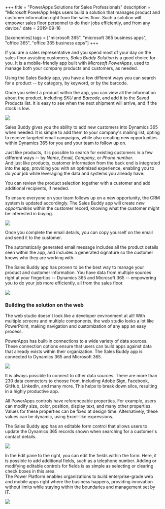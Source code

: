 +++
title = "PowerApps Solutions for Sales Professionals"
description = "Microsoft PowerApp helps users build a solution that manages product and customer information right from the sales floor. Such a solution will empower sales floor personnel to do their jobs efficiently, and from any device."
date = 2019-09-16

[taxonomies]
tags = ["microsoft 365", "microsoft 365 business apps", "office 365", "office 365 business apps"]
+++

If you are a sales representative and you spend most of your day on the
sales floor assisting customers, *Sales Buddy Solution* is a good choice
for you. It is a mobile-friendly app built with *Microsoft PowerApps*,
used to manage both your company products and customers, as needed.

Using the Sales Buddy app, you have a few different ways you can search
for a product -- by category, by keyword, or by the barcode.

Once you select a product within the app, you can view all the
information about the product, including *SKU* and *Barcode*,
and add it to the Saved Products list. It is easy to see when the next
shipment will arrive, and if the stock is low.

![](https://o365hq.com/images/514.png)

Sales Buddy gives you the ability to add new customers into Dynamics 365
when needed. It is simple to add them to your company's mailing list,
opting to receive targeted email campaigns, while also creating new
opportunities within Dynamics 365 for you and your team to follow up on.

Just like products, it is possible to search for existing customers in a
few different ways -- by *Name*, *Email*, *Company*, or *Phone number*.\
And just like products, customer information from the back end is
integrated into the app, providing you with an optimized experience,
enabling you to do your job while leveraging the data and systems you
already have.

You can review the product selection together with a customer and add
additional recipients, if needed.

To ensure everyone on your team follows up on a new opportunity, the
CRM system is updated accordingly. The Sales Buddy app will
create *new opportunities* within the customer record, knowing what the
customer might be interested in buying.

![](https://o365hq.com/images/519.png)

Once you complete the email details, you can copy yourself on the email
and send it to the customer.

The automatically generated email message includes all the product
details seen within the app, and includes a generated signature so the
customer knows who they are working with.

The Sales Buddy app has proven to be the best way to manage your product
and customer information. You have data from multiple sources right at
your fingertips -- Dynamics 365 and Microsoft 365 -- empowering you to do
your job more efficiently, all from the sales floor.

![](https://o365hq.com/images/517.png)

### Building the solution on the web

The web studio doesn't look like a developer environment at all! With
multiple screens and multiple components, the web studio looks a lot
like PowerPoint, making navigation and customization of any app an easy
process.

PowerApps has built-in connections to a wide variety of data sources.
These connection options ensure that users can build apps against data
that already exists within their organization. The Sales Buddy app is
connected to Dynamics 365 and Microsoft 365.

![](https://o365hq.com/images/515.png)

It is always possible to connect to other data sources. There are more
than 230 data connectors to choose from, including Adobe Sign, Facebook,
GitHub, LinkedIn, and many more. This helps to break down silos,
resulting in a highly productive app.

All PowerApps controls have referenceable properties. For example, users
can modify size, color, position, display text, and many other
properties. Values for these properties can be fixed at design time.
Alternatively, these values can be dynamic, using Excel-like expressions.

The Sales Buddy app has an editable form control that allows users to
update the Dynamics 365 records shown when searching for a customer's
contact details.

![](https://o365hq.com/images/518.png)

In the Edit pane to the right, you can edit the fields within the form.
Here, it is possible to add additional fields, such as a telephone
number. Adding or modifying editable controls for fields is as simple as
selecting or clearing check boxes in this area.\
The Power Platform enables organizations to build enterprise-grade web
and mobile apps right where the business happens, providing innovation
without limits while staying within the boundaries and management set by
IT.

![](https://o365hq.com/images/516.png)
